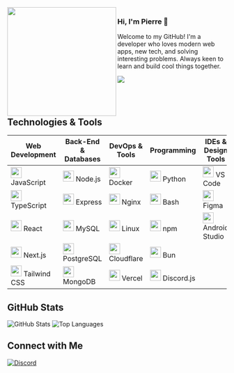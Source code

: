 <img align="left" width="250" height="auto" src="https://your-profile-picture-url-here">

### Hi, I'm Pierre 👋

Welcome to my GitHub! I'm a developer who loves modern web apps, new tech, and solving interesting problems. Always keen to learn and build cool things together.

[![](https://komarev.com/ghpvc/?username=pierre-mateke&color=007bff&label=Profile+Views&style=for-the-badge)]() 

<br><br>

## Technologies & Tools

| **Web Development**                                                                                                                                                                          | **Back-End & Databases**                                                                                                                                                          | **DevOps & Tools**                                                                                                                                                      | **Programming**                                                                                                                                             | **IDEs & Design Tools**                                                                                                                                                  |
|-----------------------------------------------------------------------------------------------------------------------------------------------------------------------------------------------|-------------------------------------------------------------------------------------------------------------------------------------------------------------------------------------|-------------------------------------------------------------------------------------------------------------------------------------------------------------------------|-------------------------------------------------------------------------------------------------------------------------------------------------------------|--------------------------------------------------------------------------------------------------------------------------------------------------------------------------|
| <code><img height="25" src="https://skillicons.dev/icons?i=js"></code> JavaScript                                          | <code><img height="25" src="https://skillicons.dev/icons?i=nodejs"></code> Node.js                                      | <code><img height="25" src="https://skillicons.dev/icons?i=docker"></code> Docker                                   | <code><img height="25" src="https://skillicons.dev/icons?i=py"></code> Python                                                          | <code><img height="25" src="https://skillicons.dev/icons?i=vscode"></code> VS Code                                           |
| <code><img height="25" src="https://skillicons.dev/icons?i=ts"></code> TypeScript                                          | <code><img height="25" src="https://skillicons.dev/icons?i=express"></code> Express                                    | <code><img height="25" src="https://skillicons.dev/icons?i=nginx"></code> Nginx                                     | <code><img height="25" src="https://skillicons.dev/icons?i=bash"></code> Bash                                                            | <code><img height="25" src="https://skillicons.dev/icons?i=figma"></code> Figma                                           |
| <code><img height="25" src="https://skillicons.dev/icons?i=react"></code> React                                                  | <code><img height="25" src="https://skillicons.dev/icons?i=mysql"></code> MySQL                                          | <code><img height="25" src="https://skillicons.dev/icons?i=linux"></code> Linux                                    | <code><img height="25" src="https://skillicons.dev/icons?i=npm"></code> npm                                                              | <code><img height="25" src="https://skillicons.dev/icons?i=androidstudio"></code> Android Studio                      |
| <code><img height="25" src="https://skillicons.dev/icons?i=nextjs"></code> Next.js                                              | <code><img height="25" src="https://skillicons.dev/icons?i=postgres"></code> PostgreSQL                            | <code><img height="25" src="https://skillicons.dev/icons?i=cloudflare"></code> Cloudflare                      | <code><img height="25" src="https://skillicons.dev/icons?i=bun"></code> Bun                                                              |                                                                                                                                                                                         |
| <code><img height="25" src="https://skillicons.dev/icons?i=tailwind"></code> Tailwind CSS                                  | <code><img height="25" src="https://skillicons.dev/icons?i=mongodb"></code> MongoDB                                    | <code><img height="25" src="https://skillicons.dev/icons?i=vercel"></code> Vercel                                 | <code><img height="25" src="https://skillicons.dev/icons?i=discordjs"></code> Discord.js                                                |                                                                                                                                                                                         |


## GitHub Stats
![GitHub Stats](https://github-readme-stats.vercel.app/api?username=pierre-mateke&show_icons=true&theme=default)
![Top Languages](https://github-readme-stats.vercel.app/api/top-langs/?username=pierre-mateke&layout=compact)

## Connect with Me
[![Discord](https://img.shields.io/badge/Discord-5865F2?style=for-the-badge&logo=discord&logoColor=white)](https://discord.com/users/934085062683684874)
